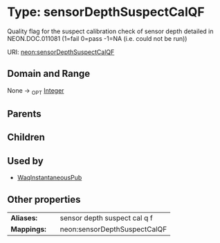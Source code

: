
# Type: sensorDepthSuspectCalQF


Quality flag for the suspect calibration check of sensor depth detailed in NEON.DOC.011081 (1=fail 0=pass -1=NA (i.e. could not be run))

URI: [neon:sensorDepthSuspectCalQF](https://data.neonscience.org/sensorDepthSuspectCalQF)


## Domain and Range

None ->  <sub>OPT</sub> [Integer](types/Integer.md)

## Parents


## Children


## Used by

 * [WaqInstantaneousPub](WaqInstantaneousPub.md)

## Other properties

|  |  |  |
| --- | --- | --- |
| **Aliases:** | | sensor depth suspect cal q f |
| **Mappings:** | | neon:sensorDepthSuspectCalQF |

